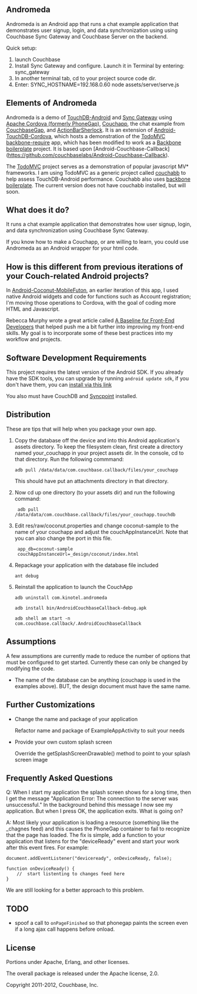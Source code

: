 ## Andromeda

Andromeda is an Android app that runs a chat example application that demonstrates user signup, login, and data synchronization using using Couchbase Sync Gateway and Couchbase Server on the backend. 

Quick setup:

1. launch Couchbase
2. Install Sync Gateway and configure. Launch it in Terminal by entering:
	sync_gateway
3. In another terminal tab, cd to your project source code dir. 
4. Enter:
	SYNC_HOSTNAME=192.168.0.60 node assets/server/serve.js


## Elements of Andromeda
Andromeda is a demo of [TouchDB-Android](https://github.com/couchbaselabs/TouchDB-Android) and [Sync Gateway](https://github.com/couchbaselabs/sync_gateway) using <a href="http://incubator.apache.org/projects/callback.html">Apache Cordova (formerly PhoneGap)</a>, [Couchapp](http://couchapp.org), the chat example from [CouchbaseGap](https://github.com/couchbaselabs/CouchbaseGap.git), and [ActionBarSherlock](http://actionbarsherlock.com/). It is an extension of [Android-TouchDB-Cordova](https://github.com/chrisekelley/Android-TouchDB-Cordova#android-couchbase-callback), which hosts a demonstration of the [TodoMVC backbone-require](https://github.com/addyosmani/todomvc/tree/master/dependency-examples/backbone_require) 
app, which has been modified to work as a [Backbone boilerplate](https://github.com/tbranyen/backbone-boilerplate) project. 
It is based upon [Android-Couchbase-Callback] (https://github.com/couchbaselabs/Android-Couchbase-Callback).

The [TodoMVC](https://github.com/addyosmani/todomvc) project serves as a demonstration of popular javascript MV* frameworks. 
I am using TodoMVC as a generic project called [couchabb](https://github.com/chrisekelley/couchabb) to help assess TouchDB-Android performance. Couchabb also uses [backbone boilerplate](https://github.com/tbranyen/backbone-boilerplate). The current version does not have couchabb installed, but will soon.

## What does it do?

It runs a chat example application that demonstrates how user signup, login, and data synchronization using Couchbase Sync Gateway. 

If you know how to make a Couchapp, or are willing to learn, you could use Andromeda as an Android wrapper for your html code.

## How is this different from previous iterations of your Couch-related Android projects? 

In [Android-Coconut-MobileFuton](https://github.com/chrisekelley/Android-Coconut-MobileFuton), an earlier iteration of this app, I used native Android widgets and code for functions such as Account registration; I'm moving those operations to Cordova, with the goal of coding more HTML and Javascript. 

Rebecca Murphy wrote a great article called [A Baseline for Front-End Developers](http://rmurphey.com/blog/2012/04/12/a-baseline-for-front-end-developers/) that helped push me a bit further into improving my front-end skills. My goal is to incorporate some of these best practices into my workflow and projects.

## Software Development Requirements

This project requires the latest version of the Android SDK. If you already have the SDK tools, 
you can upgrade by running `android update sdk`, if you don't have them, you can 
[install via this link](http://developer.android.com/sdk/installing.html)

You also must have CouchDB and [Syncpoint](http://www.couchbase.com/wiki/display/couchbase/Mobile+Syncpoint) installed.


## Distribution

These are tips that will help when you package your own app.

1.  Copy the database off the device and into this Android application's assets directory. To keep the filesystem clean, first create a directory named your_couchapp in your project assets dir. In the console, cd to that directory. Run the following commmand:

	    adb pull /data/data/com.couchbase.callback/files/your_couchapp
	
    This should have put an attachments directory in that directory. 

2. Now cd up one directory (to your assets dir) and run the following command:
	
	    adb pull /data/data/com.couchbase.callback/files/your_couchapp.touchdb
    
3. Edit res/raw/coconut.properties and change coconut-sample to the name of your couchapp and adjust the couchAppInstanceUrl. Note that you can also change the port in this file.

        app_db=coconut-sample
        couchAppInstanceUrl=_design/coconut/index.html    
	
3.  Repackage your application with the database file included

        ant debug

4.  Reinstall the application to launch the CouchApp

        adb uninstall com.kinotel.andromeda

        adb install bin/AndroidCouchbaseCallback-debug.apk

        adb shell am start -n com.couchbase.callback/.AndroidCouchbaseCallback


## Assumptions

A few assumptions are currently made to reduce the number of options that must be configured to get started.  Currently these can only be changed by modifying the code.

-  The name of the database can be anything (couchapp is used in the examples above).  BUT, the design document must have the same name.
    
## Further Customizations

*  Change the name and package of your application

    Refactor name and package of ExampleAppActivity to suit your needs

*  Provide your own custom splash screen

    Override the getSplashScreenDrawable() method to point to your splash screen image

## Frequently Asked Questions

Q: When I start my application the splash screen shows for a long time, then I get the message "Application Error: The connection to the server was unsuccessful."  In the background behind this message I now see my application.  But when I press OK, the application exits.  What is going on?

A: Most likely your application is loading a resource (something like the _chagnes feed) and this causes the PhoneGap container to fail to recognize that the page has loaded.  The fix is simple, add a function to your application that listens for the "deviceReady" event and start your work after this event fires.  For example:

    document.addEventListener("deviceready", onDeviceReady, false);
    
    function onDeviceReady() {
        //  start listenting to changes feed here
    }

We are still looking for a better approach to this problem.

## TODO

* spoof a call to `onPageFinished` so that phonegap paints the screen even if a long ajax call happens before onload.

## License

Portions under Apache, Erlang, and other licenses.

The overall package is released under the Apache license, 2.0.

Copyright 2011-2012, Couchbase, Inc.